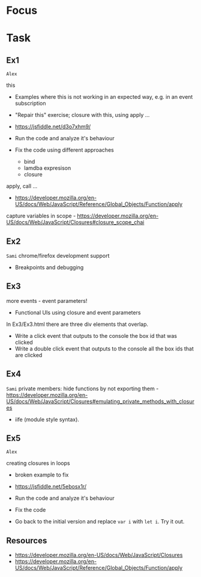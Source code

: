 # Focus

# Task

## Ex1 
`Alex`

this
- Examples where this is not working in an expected way, e.g. in an event subscription
- "Repair this" exercise; closure with this, using apply ...

- https://jsfiddle.net/d3o7xhm9/
- Run the code and analyze it's behaviour
- Fix the code using different approaches
  - bind
  - lamdba expresison
  - closure

apply, call ... 
- https://developer.mozilla.org/en-US/docs/Web/JavaScript/Reference/Global_Objects/Function/apply

capture variables in scope - https://developer.mozilla.org/en-US/docs/Web/JavaScript/Closures#closure_scope_chai

## Ex2
`Sami`
chrome/firefox development support
- Breakpoints and debugging

## Ex3

more events - event parameters!
- Functional UIs using closure and event parameters

In Ex3/Ex3.html there are three div elements that overlap.
* Write a click event that outputs to the console the box id that was clicked
* Write a double click event that outputs to the console all the box ids that are clicked

## Ex4
`Sami`
private members: hide functions by not exporting them - https://developer.mozilla.org/en-US/docs/Web/JavaScript/Closures#emulating_private_methods_with_closures
- iife (module style syntax).

## Ex5
`Alex`

creating closures in loops
- broken example to fix

- https://jsfiddle.net/5ebosx1r/
- Run the code and analyze it's behaviour
- Fix the code
- Go back to the initial version and replace `var i` with `let i`. Try it out.


## Resources
- https://developer.mozilla.org/en-US/docs/Web/JavaScript/Closures
- https://developer.mozilla.org/en-US/docs/Web/JavaScript/Reference/Global_Objects/Function/apply

